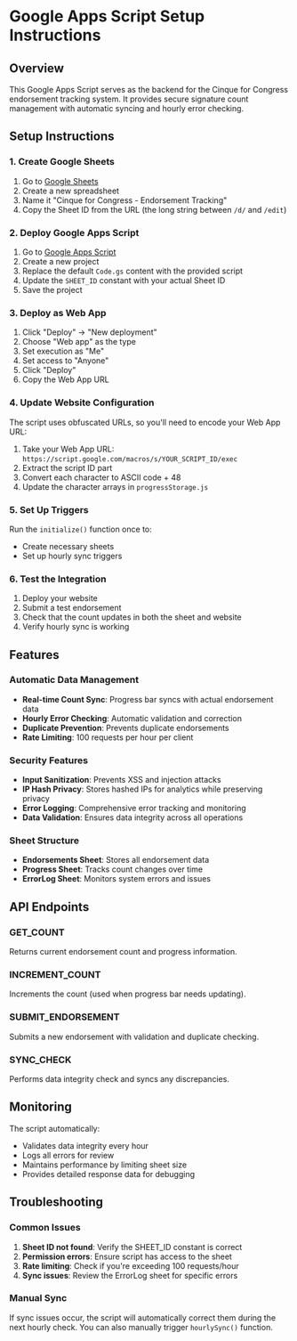 # Google Apps Script Setup Instructions

## Overview
This Google Apps Script serves as the backend for the Cinque for Congress endorsement tracking system. It provides secure signature count management with automatic syncing and hourly error checking.

## Setup Instructions

### 1. Create Google Sheets
1. Go to [Google Sheets](https://sheets.google.com)
2. Create a new spreadsheet
3. Name it "Cinque for Congress - Endorsement Tracking"
4. Copy the Sheet ID from the URL (the long string between `/d/` and `/edit`)

### 2. Deploy Google Apps Script
1. Go to [Google Apps Script](https://script.google.com)
2. Create a new project
3. Replace the default `Code.gs` content with the provided script
4. Update the `SHEET_ID` constant with your actual Sheet ID
5. Save the project

### 3. Deploy as Web App
1. Click "Deploy" → "New deployment"
2. Choose "Web app" as the type
3. Set execution as "Me"
4. Set access to "Anyone"
5. Click "Deploy"
6. Copy the Web App URL

### 4. Update Website Configuration
The script uses obfuscated URLs, so you'll need to encode your Web App URL:

1. Take your Web App URL: `https://script.google.com/macros/s/YOUR_SCRIPT_ID/exec`
2. Extract the script ID part
3. Convert each character to ASCII code + 48
4. Update the character arrays in `progressStorage.js`

### 5. Set Up Triggers
Run the `initialize()` function once to:
- Create necessary sheets
- Set up hourly sync triggers

### 6. Test the Integration
1. Deploy your website
2. Submit a test endorsement
3. Check that the count updates in both the sheet and website
4. Verify hourly sync is working

## Features

### Automatic Data Management
- **Real-time Count Sync**: Progress bar syncs with actual endorsement data
- **Hourly Error Checking**: Automatic validation and correction
- **Duplicate Prevention**: Prevents duplicate endorsements
- **Rate Limiting**: 100 requests per hour per client

### Security Features
- **Input Sanitization**: Prevents XSS and injection attacks
- **IP Hash Privacy**: Stores hashed IPs for analytics while preserving privacy
- **Error Logging**: Comprehensive error tracking and monitoring
- **Data Validation**: Ensures data integrity across all operations

### Sheet Structure
- **Endorsements Sheet**: Stores all endorsement data
- **Progress Sheet**: Tracks count changes over time
- **ErrorLog Sheet**: Monitors system errors and issues

## API Endpoints

### GET_COUNT
Returns current endorsement count and progress information.

### INCREMENT_COUNT
Increments the count (used when progress bar needs updating).

### SUBMIT_ENDORSEMENT
Submits a new endorsement with validation and duplicate checking.

### SYNC_CHECK
Performs data integrity check and syncs any discrepancies.

## Monitoring

The script automatically:
- Validates data integrity every hour
- Logs all errors for review
- Maintains performance by limiting sheet size
- Provides detailed response data for debugging

## Troubleshooting

### Common Issues
1. **Sheet ID not found**: Verify the SHEET_ID constant is correct
2. **Permission errors**: Ensure script has access to the sheet
3. **Rate limiting**: Check if you're exceeding 100 requests/hour
4. **Sync issues**: Review the ErrorLog sheet for specific errors

### Manual Sync
If sync issues occur, the script will automatically correct them during the next hourly check. You can also manually trigger `hourlySync()` function.